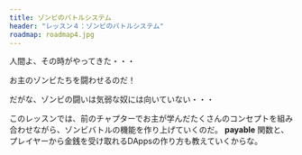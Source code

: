 ```yaml
---
title: ゾンビのバトルシステム
header: "レッスン４：ゾンビのバトルシステム"
roadmap: roadmap4.jpg
---
```


人間よ、その時がやってきた・・・

お主のゾンビたちを闘わせるのだ！

だがな、ゾンビの闘いは気弱な奴には向いていない・・・

このレッスンでは、前のチャプターでお主が学んだたくさんのコンセプトを組み合わせながら、ゾンビバトルの機能を作り上げていくのだ。 **payable** 関数と、プレイヤーから金銭を受け取れるDAppsの作り方も教えていくからな。
